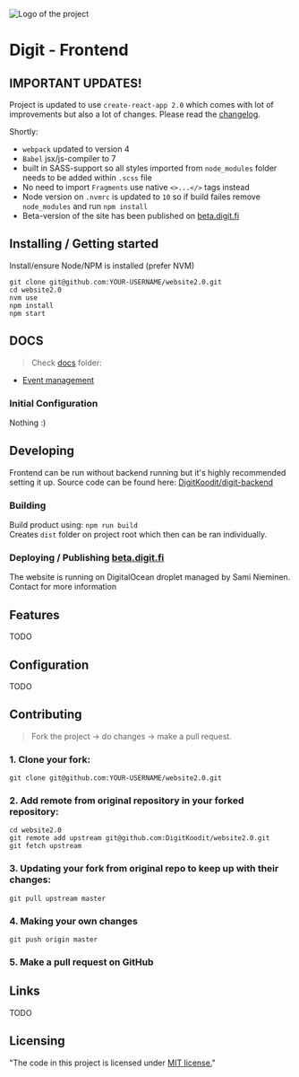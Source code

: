 ![Logo of the project](https://digit.fi/images/site/logo_screen_new.gif)

# Digit - Frontend

## **IMPORTANT UPDATES!** 

Project is updated to use `create-react-app 2.0` which comes with lot of improvements but also a lot of changes. Please read the [changelog](https://github.com/facebook/create-react-app/blob/master/CHANGELOG.md).

 Shortly:
 - `webpack` updated to version 4
 - `Babel` jsx/js-compiler to 7 
 - built in SASS-support so all styles imported from `node_modules` folder needs to be added within `.scss` file
 - No need to import `Fragments` use native `<>...</>` tags instead
- Node version on `.nvmrc` is updated to `10` so if build failes remove `node_modules` and run `npm install`
- Beta-version of the site has been published on [beta.digit.fi](https://beta.digit.fi)

## Installing / Getting started

Install/ensure Node/NPM is installed (prefer NVM)

```shell
git clone git@github.com:YOUR-USERNAME/website2.0.git
cd website2.0
nvm use
npm install 
npm start
```

## DOCS 
 
> Check [docs](docs) folder:

-  [Event management](docs/events.md)


### Initial Configuration

Nothing :)

## Developing

Frontend can be run without backend running but it's highly recommended setting it up. Source code can be found here: [DigitKoodit/digit-backend](https://github.com/DigitKoodit/digit-backend)


### Building

Build product using: `npm run build`  
Creates `dist` folder on project root which then can be ran individually. 

### Deploying / Publishing [beta.digit.fi](https://beta.digit.fi)

The website is running on DigitalOcean droplet managed by Sami Nieminen. Contact for more information


## Features

TODO

## Configuration

TODO

## Contributing

> Fork the project -> do changes -> make a pull request.

### 1. Clone your fork:

    git clone git@github.com:YOUR-USERNAME/website2.0.git

### 2. Add remote from original repository in your forked repository: 

    cd website2.0
    git remote add upstream git@github.com:DigitKoodit/website2.0.git
    git fetch upstream

### 3. Updating your fork from original repo to keep up with their changes:

    git pull upstream master

### 4. Making your own changes
    git push origin master

### 5. Make a pull request on GitHub 

## Links

TODO


## Licensing

"The code in this project is licensed under [MIT license.](/LICENSE)"
